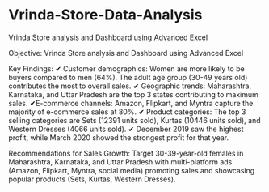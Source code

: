 # Vrinda-Store-Data-Analysis
Vrinda Store analysis and Dashboard using Advanced Excel

Objective: Vrinda Store analysis and Dashboard using Advanced Excel

Key Findings: 
✔ Customer demographics: Women are more likely to be buyers compared to men (64%). The adult age group (30-49 years old) contributes the most to overall sales.
✔ Geographic trends: Maharashtra, Karnataka, and Uttar Pradesh are the top 3 states contributing to maximum sales. 
✔E-commerce channels: Amazon, Flipkart, and Myntra capture the majority of e-commerce sales at 80%. 
✔ Product categories: The top 3 selling categories are Sets (12391 units sold), Kurtas (10446 units sold), and Western Dresses (4066 units sold). ✔ December 2019 saw the highest profit, while March 2020 showed the strongest profit for that year. 

Recommendations for Sales Growth: 
Target 30-39-year-old females in Maharashtra, Karnataka, and Uttar Pradesh with multi-platform ads (Amazon, Flipkart, Myntra, social media) promoting sales and showcasing popular products (Sets, Kurtas, Western Dresses).
